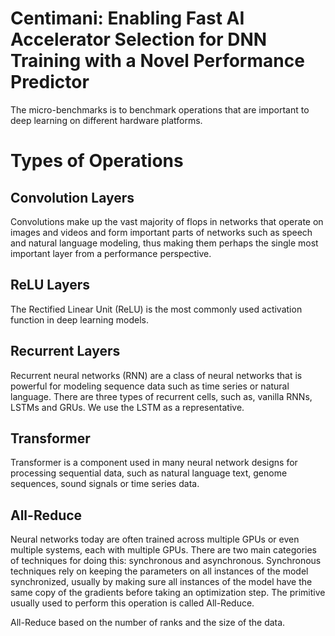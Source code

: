 # Centimani: Enabling Fast AI Accelerator Selection for DNN Training with a Novel  Performance Predictor

The micro-benchmarks is to benchmark operations that are important to deep learning on different hardware platforms.

# Types of Operations

## Convolution Layers

Convolutions make up the vast majority of flops in networks that operate on images and videos and form important parts of networks such as speech and natural language modeling, thus making them perhaps the single most important layer from a performance perspective.

## ReLU Layers

The Rectified Linear Unit (ReLU) is the most commonly used activation function in deep learning models.

## Recurrent Layers

Recurrent neural networks (RNN) are a class of neural networks that is powerful for modeling sequence data such as time series or natural language. There are three types of recurrent cells, such as, vanilla RNNs, LSTMs and GRUs. We use the LSTM as a representative.

## Transformer

Transformer is a component used in many neural network designs for processing sequential data, such as natural language text, genome sequences, sound signals or time series data.

## All-Reduce

Neural networks today are often trained across multiple GPUs or even multiple systems, each with multiple GPUs. There are two main categories of techniques for doing this: synchronous and asynchronous. Synchronous techniques rely on keeping the parameters on all instances of the model synchronized, usually by making sure all instances of the model have the same copy of the gradients before taking an optimization step. The primitive usually used to perform this operation is called All-Reduce.

All-Reduce based on the number of ranks and the size of the data.
